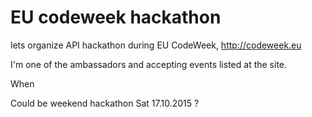 # EU codeweek hackathon

lets organize API hackathon during EU CodeWeek, [](http://codeweek.eu)http://codeweek.eu 

I'm one of the ambassadors and accepting events listed at the site. 

When

Could be weekend hackathon Sat 17.10.2015 ? 